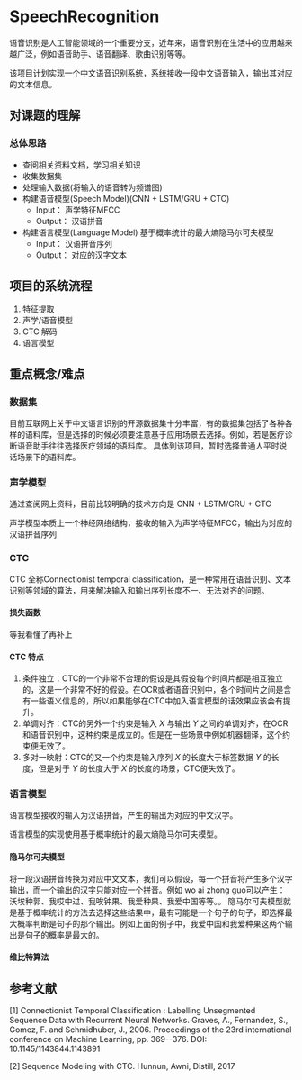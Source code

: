 # SpeechRecognition

语音识别是人工智能领域的一个重要分支，近年来，语音识别在生活中的应用越来越广泛，例如语音助手、语音翻译、歌曲识别等等。

该项目计划实现一个中文语音识别系统，系统接收一段中文语音输入，输出其对应的文本信息。

## 对课题的理解

### 总体思路

- 查阅相关资料文档，学习相关知识
- 收集数据集
- 处理输入数据(将输入的语音转为频谱图)
- 构建语音模型(Speech Model)(CNN + LSTM/GRU + CTC)
    - Input： 声学特征MFCC
    - Output： 汉语拼音
- 构建语言模型(Language Model)
    基于概率统计的最大熵隐马尔可夫模型
    - Input： 汉语拼音序列
    - Output： 对应的汉字文本

## 项目的系统流程

1. 特征提取
2. 声学/语音模型
3. CTC 解码
4. 语言模型

## 重点概念/难点

### 数据集

目前互联网上关于中文语言识别的开源数据集十分丰富，有的数据集包括了各种各样的语料库，但是选择的时候必须要注意基于应用场景去选择。例如，若是医疗诊断语音助手往往选择医疗领域的语料库。
具体到该项目，暂时选择普通人平时说话场景下的语料库。

### 声学模型

通过查阅网上资料，目前比较明确的技术方向是 CNN + LSTM/GRU + CTC

声学模型本质上一个神经网络结构，接收的输入为声学特征MFCC，输出为对应的汉语拼音序列

### CTC

CTC 全称Connectionist temporal classification，是一种常用在语音识别、文本识别等领域的算法，用来解决输入和输出序列长度不一、无法对齐的问题。

#### 损失函数

等我看懂了再补上

#### CTC 特点

1. 条件独立：CTC的一个非常不合理的假设是其假设每个时间片都是相互独立的，这是一个非常不好的假设。在OCR或者语音识别中，各个时间片之间是含有一些语义信息的，所以如果能够在CTC中加入语言模型的话效果应该会有提升。
2. 单调对齐：CTC的另外一个约束是输入 $X$ 与输出 $Y$ 之间的单调对齐，在OCR和语音识别中，这种约束是成立的。但是在一些场景中例如机器翻译，这个约束便无效了。
3. 多对一映射：CTC的又一个约束是输入序列 $X$ 的长度大于标签数据 $Y$ 的长度，但是对于 $Y$ 的长度大于 $X$ 的长度的场景，CTC便失效了。

### 语言模型

语言模型接收的输入为汉语拼音，产生的输出为对应的中文汉字。

语言模型的实现使用基于概率统计的最大熵隐马尔可夫模型。

#### 隐马尔可夫模型

将一段汉语拼音转换为对应中文文本，我们可以假设，每一个拼音将产生多个汉字输出，而一个输出的汉字只能对应一个拼音。例如 wo ai zhong guo可以产生：沃埃种郭、我哎中过、我唉钟果、我爱种果、我爱中国等等。。
隐马尔可夫模型就是基于概率统计的方法去选择这些结果中，最有可能是一个句子的句子，即选择最大概率判断是句子的那个输出。例如上面的例子中，我爱中国和我爱种果这两个输出是句子的概率是最大的。


#### 维比特算法

## 参考文献

[1] Connectionist Temporal Classification : Labelling Unsegmented Sequence Data with Recurrent Neural Networks. Graves, A., Fernandez, S., Gomez, F. and Schmidhuber, J., 2006. Proceedings of the 23rd international conference on Machine Learning, pp. 369--376. DOI: 10.1145/1143844.1143891

[2] Sequence Modeling with CTC. Hunnun, Awni, Distill, 2017
